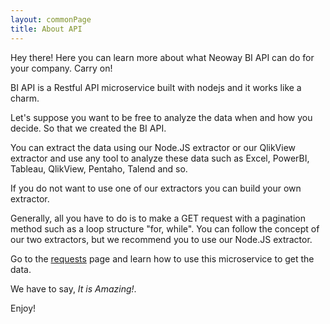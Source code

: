 ```yaml
---
layout: commonPage
title: About API
---
```


<p class="message">
  Hey there! Here you can learn more about what Neoway BI API can do for your company. Carry on!
</p>

BI API is a Restful API microservice built with nodejs and it works like a charm.

Let's suppose you want to be free to analyze the data when and how you decide. So that we created the BI API. 

You can extract the data using our Node.JS extractor or our QlikView extractor and use any tool to analyze these data such as Excel, PowerBI, Tableau, QlikView, Pentaho, Talend and so.

If you do not want to use one of our extractors you can build your own extractor.

Generally, all you have to do is to make a GET request with a pagination method such as a loop structure "for, while". You can follow the concept of our two extractors, but we recommend you to use our Node.JS extractor.

Go to the [requests](https://neowaycx.github.io/BIApiDocumentation/requests) page and learn how to use this microservice to get the data.

We have to say, *It is Amazing!*.

Enjoy!
